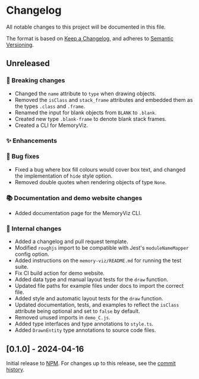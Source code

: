 # Changelog

All notable changes to this project will be documented in this file.

The format is based on [Keep a Changelog](https://keepachangelog.com/en/1.0.0/),
and adheres to [Semantic Versioning](https://semver.org/spec/v2.0.0.html).

## Unreleased

### 🚨 Breaking changes

-   Changed the `name` attribute to `type` when drawing objects.
-   Removed the `isClass` and `stack_frame` attributes and embedded them as the types `.class` and `.frame`.
-   Renamed the input for blank objects from `BLANK` to `.blank`.
-   Created new type `.blank-frame` to denote blank stack frames.
-   Created a CLI for MemoryViz.

### ✨ Enhancements

### 🐛 Bug fixes

-   Fixed a bug where box fill colours would cover box text, and changed the implementation of `hide` style option.
-   Removed double quotes when rendering objects of type `None`.

### 📚 Documentation and demo website changes

-   Added documentation page for the MemoryViz CLI.

### 🔧 Internal changes

-   Added a changelog and pull request template.
-   Modified `roughjs` import to be compatible with Jest's `moduleNameMapper` config option.
-   Added instructions on the `memory-viz/README.md` for running the test suite.
-   Fix CI build action for demo website.
-   Added data type and manual layout tests for the `draw` function.
-   Updated file paths for example files under docs to import the correct file.
-   Added style and automatic layout tests for the `draw` function.
-   Updated documentation, tests, and examples to reflect the `isClass` attribute being optional and set to `false` by default.
-   Removed unused imports in `demo_C.js`.
-   Added type interfaces and type annotations to `style.ts`.
-   Added `DrawnEntity` type annotations to source code files.

## [0.1.0] - 2024-04-16

Initial release to [NPM](https://www.npmjs.com/package/memory-viz).
For changes up to this release, see the [commit history](https://github.com/david-yz-liu/memory-viz/commits/master/).
